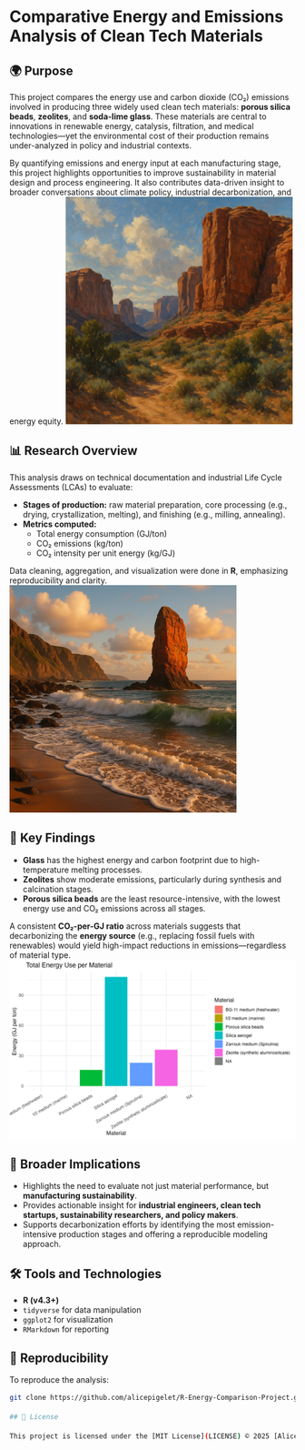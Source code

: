 # Comparative Energy and Emissions Analysis of Clean Tech Materials

## 🌍 Purpose

This project compares the energy use and carbon dioxide (CO₂) emissions involved in producing three widely used clean tech materials: **porous silica beads**, **zeolites**, and **soda-lime glass**. These materials are central to innovations in renewable energy, catalysis, filtration, and medical technologies—yet the environmental cost of their production remains under-analyzed in policy and industrial contexts.

By quantifying emissions and energy input at each manufacturing stage, this project highlights opportunities to improve sustainability in material design and process engineering. It also contributes data-driven insight to broader conversations about climate policy, industrial decarbonization, and energy equity.
<img src="visuals/cayon.png" alt="Cayon" width="400"/>

## 📊 Research Overview

This analysis draws on technical documentation and industrial Life Cycle Assessments (LCAs) to evaluate:

- **Stages of production:** raw material preparation, core processing (e.g., drying, crystallization, melting), and finishing (e.g., milling, annealing).
- **Metrics computed:**  
  - Total energy consumption (GJ/ton)  
  - CO₂ emissions (kg/ton)  
  - CO₂ intensity per unit energy (kg/GJ)

Data cleaning, aggregation, and visualization were done in **R**, emphasizing reproducibility and clarity.
<img src="visuals/old man of hoy.png" alt="Cayon" width="400"/>

## 🔎 Key Findings

- **Glass** has the highest energy and carbon footprint due to high-temperature melting processes.
- **Zeolites** show moderate emissions, particularly during synthesis and calcination stages.
- **Porous silica beads** are the least resource-intensive, with the lowest energy use and CO₂ emissions across all stages.

A consistent **CO₂-per-GJ ratio** across materials suggests that decarbonizing the **energy source** (e.g., replacing fossil fuels with renewables) would yield high-impact reductions in emissions—regardless of material type.
![Energy by Material](visuals/total_energy_per_material.png)

## 🧠 Broader Implications

- Highlights the need to evaluate not just material performance, but **manufacturing sustainability**.
- Provides actionable insight for **industrial engineers, clean tech startups, sustainability researchers, and policy makers**.
- Supports decarbonization efforts by identifying the most emission-intensive production stages and offering a reproducible modeling approach.

## 🛠 Tools and Technologies

- **R (v4.3+)**
- `tidyverse` for data manipulation
- `ggplot2` for visualization
- `RMarkdown` for reporting

## 🔁 Reproducibility

To reproduce the analysis:

```bash
git clone https://github.com/alicepigelet/R-Energy-Comparison-Project.git

## 📄 License

This project is licensed under the [MIT License](LICENSE) © 2025 [Alice Pigelet](https://github.com/alicepigelet).
